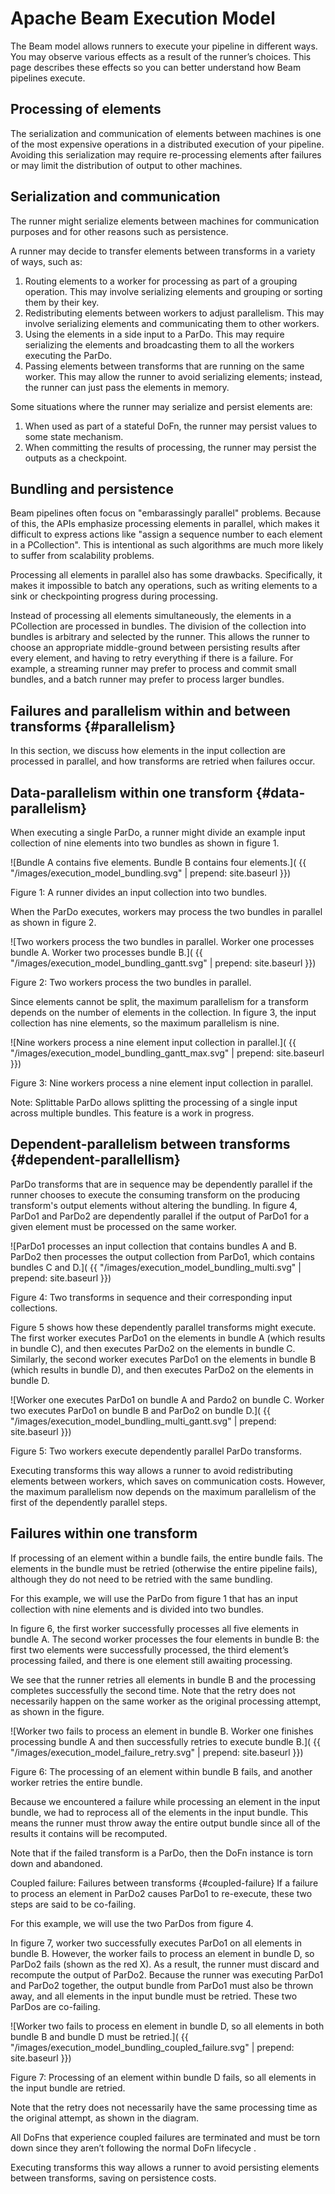 Apache Beam Execution Model
===========
The Beam model allows runners to execute your pipeline in different ways. You may observe various effects as a result of the runner’s choices. This page describes these effects so you can better understand how Beam pipelines execute.

Processing of elements
------
The serialization and communication of elements between machines is one of the most expensive operations in a distributed execution of your pipeline. Avoiding this serialization may require re-processing elements after failures or may limit the distribution of output to other machines.

Serialization and communication
------
The runner might serialize elements between machines for communication purposes and for other reasons such as persistence.

A runner may decide to transfer elements between transforms in a variety of ways, such as:

1. Routing elements to a worker for processing as part of a grouping operation. This may involve serializing elements and grouping or sorting them by their key.
2. Redistributing elements between workers to adjust parallelism. This may involve serializing elements and communicating them to other workers.
3. Using the elements in a side input to a ParDo. This may require serializing the elements and broadcasting them to all the workers executing the ParDo.
4. Passing elements between transforms that are running on the same worker. This may allow the runner to avoid serializing elements; instead, the runner can just pass the elements in memory.

Some situations where the runner may serialize and persist elements are:

1. When used as part of a stateful DoFn, the runner may persist values to some state mechanism.
2. When committing the results of processing, the runner may persist the outputs as a checkpoint.

Bundling and persistence
-----
Beam pipelines often focus on "embarassingly parallel" problems. Because of this, the APIs emphasize processing elements in parallel, which makes it difficult to express actions like "assign a sequence number to each element in a PCollection". This is intentional as such algorithms are much more likely to suffer from scalability problems.

Processing all elements in parallel also has some drawbacks. Specifically, it makes it impossible to batch any operations, such as writing elements to a sink or checkpointing progress during processing.

Instead of processing all elements simultaneously, the elements in a PCollection are processed in bundles. The division of the collection into bundles is arbitrary and selected by the runner. This allows the runner to choose an appropriate middle-ground between persisting results after every element, and having to retry everything if there is a failure. For example, a streaming runner may prefer to process and commit small bundles, and a batch runner may prefer to process larger bundles.

Failures and parallelism within and between transforms {#parallelism}
--------
In this section, we discuss how elements in the input collection are processed in parallel, and how transforms are retried when failures occur.

Data-parallelism within one transform {#data-parallelism}
-----
When executing a single ParDo, a runner might divide an example input collection of nine elements into two bundles as shown in figure 1.

![Bundle A contains five elements. Bundle B contains four elements.]( {{ "/images/execution_model_bundling.svg" | prepend: site.baseurl }})

Figure 1: A runner divides an input collection into two bundles.

When the ParDo executes, workers may process the two bundles in parallel as shown in figure 2.

![Two workers process the two bundles in parallel. Worker one processes bundle A. Worker two processes bundle B.]( {{ "/images/execution_model_bundling_gantt.svg" | prepend: site.baseurl }})

Figure 2: Two workers process the two bundles in parallel.

Since elements cannot be split, the maximum parallelism for a transform depends on the number of elements in the collection. In figure 3, the input collection has nine elements, so the maximum parallelism is nine.

![Nine workers process a nine element input collection in parallel.]( {{ "/images/execution_model_bundling_gantt_max.svg" | prepend: site.baseurl }})

Figure 3: Nine workers process a nine element input collection in parallel.

Note: Splittable ParDo allows splitting the processing of a single input across multiple bundles. This feature is a work in progress.

Dependent-parallelism between transforms {#dependent-parallellism}
---------
ParDo transforms that are in sequence may be dependently parallel if the runner chooses to execute the consuming transform on the producing transform's output elements without altering the bundling. In figure 4, ParDo1 and ParDo2 are dependently parallel if the output of ParDo1 for a given element must be processed on the same worker.

![ParDo1 processes an input collection that contains bundles A and B. ParDo2 then processes the output collection from ParDo1, which contains bundles C and D.]( {{ "/images/execution_model_bundling_multi.svg" | prepend: site.baseurl }})

Figure 4: Two transforms in sequence and their corresponding input collections.

Figure 5 shows how these dependently parallel transforms might execute. The first worker executes ParDo1 on the elements in bundle A (which results in bundle C), and then executes ParDo2 on the elements in bundle C. Similarly, the second worker executes ParDo1 on the elements in bundle B (which results in bundle D), and then executes ParDo2 on the elements in bundle D.

![Worker one executes ParDo1 on bundle A and Pardo2 on bundle C. Worker two executes ParDo1 on bundle B and ParDo2 on bundle D.]( {{ "/images/execution_model_bundling_multi_gantt.svg" | prepend: site.baseurl }})

Figure 5: Two workers execute dependently parallel ParDo transforms.

Executing transforms this way allows a runner to avoid redistributing elements between workers, which saves on communication costs. However, the maximum parallelism now depends on the maximum parallelism of the first of the dependently parallel steps.

Failures within one transform
-------
If processing of an element within a bundle fails, the entire bundle fails. The elements in the bundle must be retried (otherwise the entire pipeline fails), although they do not need to be retried with the same bundling.

For this example, we will use the ParDo from figure 1 that has an input collection with nine elements and is divided into two bundles.

In figure 6, the first worker successfully processes all five elements in bundle A. The second worker processes the four elements in bundle B: the first two elements were successfully processed, the third element’s processing failed, and there is one element still awaiting processing.

We see that the runner retries all elements in bundle B and the processing completes successfully the second time. Note that the retry does not necessarily happen on the same worker as the original processing attempt, as shown in the figure.

![Worker two fails to process an element in bundle B. Worker one finishes processing bundle A and then successfully retries to execute bundle B.]( {{ "/images/execution_model_failure_retry.svg" | prepend: site.baseurl }})

Figure 6: The processing of an element within bundle B fails, and another worker retries the entire bundle.

Because we encountered a failure while processing an element in the input bundle, we had to reprocess all of the elements in the input bundle. This means the runner must throw away the entire output bundle since all of the results it contains will be recomputed.

Note that if the failed transform is a ParDo, then the DoFn instance is torn down and abandoned.

Coupled failure: Failures between transforms {#coupled-failure}
If a failure to process an element in ParDo2 causes ParDo1 to re-execute, these two steps are said to be co-failing.

For this example, we will use the two ParDos from figure 4.

In figure 7, worker two successfully executes ParDo1 on all elements in bundle B. However, the worker fails to process an element in bundle D, so ParDo2 fails (shown as the red X). As a result, the runner must discard and recompute the output of ParDo2. Because the runner was executing ParDo1 and ParDo2 together, the output bundle from ParDo1 must also be thrown away, and all elements in the input bundle must be retried. These two ParDos are co-failing.

![Worker two fails to process en element in bundle D, so all elements in both bundle B and bundle D must be retried.]( {{ "/images/execution_model_bundling_coupled_failure.svg" | prepend: site.baseurl }})

Figure 7: Processing of an element within bundle D fails, so all elements in the input bundle are retried.

Note that the retry does not necessarily have the same processing time as the original attempt, as shown in the diagram.

All DoFns that experience coupled failures are terminated and must be torn down since they aren’t following the normal DoFn lifecycle .

Executing transforms this way allows a runner to avoid persisting elements between transforms, saving on persistence costs.
